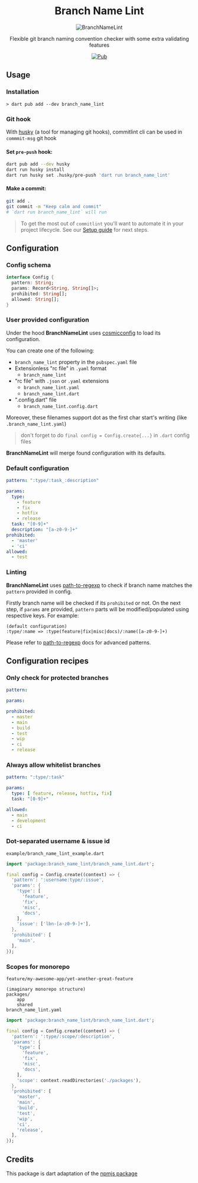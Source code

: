 <!-- markdownlint-disable -->

# **<div align="center">Branch Name Lint</div>**

<div align="center">
  <img src="https://bit.ly/branch-name-lint" alt="BranchNameLint">
  <p></p>
  <p align="center"> Flexible git branch naming convention checker with some extra validating features</p>

<p align="center">
  <a href="https://pub.dev/packages/branch_name_lint">
    <img src="https://img.shields.io/pub/v/branch_name_lint.svg"
         alt="Pub">
  </a>
</p>

</div>

<!-- markdownlint-enable -->

## Usage

### Installation

```shell
> dart pub add --dev branch_name_lint
```

### Git hook

With [husky](https://pub.dev/packages/husky) (a tool for managing git hooks), commitlint cli can be used in `commmit-msg` git hook

#### Set `pre-push` hook:

```sh
dart pub add --dev husky
dart run husky install
dart run husky set .husky/pre-push 'dart run branch_name_lint'
```

#### Make a commit:

```sh
git add .
git commit -m "Keep calm and commit"
# `dart run branch_name_lint` will run
```

> To get the most out of `commitlint` you'll want to automate it in your project lifecycle. See our [Setup guide](https://hyiso.github.io/commitlint/#/guides-setup) for next steps.

## Configuration

### Config schema

```dart
interface Config {
  pattern: String;
  params: Record<String, String[]>;
  prohibited: String[];
  allowed: String[];
}
```

### User provided configuration

Under the hood **BranchNameLint** uses [cosmicconfig](https://www.npmjs.com/package/cosmiconfig)
to load its configuration.

You can create one of the following:

- `branch_name_lint` property in the `pubspec.yaml` file
- Extensionless "rc file" in `.yaml` format
  - `branch_name_lint`
- "rc file" with `.json` or `.yaml` extensions
  - `branch_name_lint.yaml`
  - `branch_name_lint.dart`
- ".config.dart" file
  - `branch_name_lint.config.dart`

Moreover, these filenames support dot as the first char start's writing (like `.branch_name_lint.yaml`)

> don't forget to do `final config = Config.create{...}` in `.dart` config files

**BranchNameLint** will merge found configuration with its defaults.

### Default configuration

```yaml
pattern: ":type/:task_:description"

params:
  type:
    - feature
    - fix
    - hotfix
    - release
  task: "[0-9]+"
  description: "[a-z0-9-]+"
prohibited:
  - 'master'
  - 'ci'
allowed:
  - test
```

### Linting

**BranchNameLint** uses [path-to-regexp](https://www.npmjs.com/package/path-to-regexp)
to check if branch name matches the `pattern` provided in config.

Firstly branch name will be checked if its `prohibited` or not. On the next step,
if `params` are provided, `pattern` parts will be modified/populated using
respective keys. For example:

```text
(default configuration)
:type/:name => :type(feature|fix|misc|docs)/:name([a-z0-9-]+)
```

Please refer to [path-to-regexp](https://www.npmjs.com/package/path-to-regexp)
docs for advanced patterns.

## Configuration recipes

### Only check for protected branches

```yaml
pattern:

params:

prohibited: 
  - master
  - main
  - build
  - test
  - wip
  - ci
  - release
```

### Always allow whitelist branches

```yaml
pattern: ":type/:task"

params:
  type: [ feature, release, hotfix, fix]
  task: "[0-9]+"

allowed: 
  - main
  - development
  - ci
```

### Dot-separated username & issue id

`example/branch_name_lint_example.dart`

```dart
import 'package:branch_name_lint/branch_name_lint.dart';

final config = Config.create((context) => {
  'pattern': ':username:type/:issue',
  'params': {
    'type': [
      'feature',
      'fix',
      'misc',
      'docs',
    ],
    'issue': ['lbn-[a-z0-9-]+'],
  },
  'prohibited': [
    'main',
  ],
});
```

### Scopes for monorepo

`feature/my-awesome-app/yet-another-great-feature`

```text
(imaginary monorepo structure)
packages/
    app
    shared
branch_name_lint.yaml
```

```dart
import 'package:branch_name_lint/branch_name_lint.dart';

final config = Config.create((context) => {
  'pattern': ':type/:scope/:description',
  'params': {
    'type': [
      'feature',
      'fix',
      'misc',
      'docs',
    ],
    'scope': context.readDirectories('./packages'),
  },
  'prohibited': [
    'master',
    'main',
    'build',
    'test',
    'wip',
    'ci',
    'release',
  ],
});
```

## Credits

This package is dart adaptation of the [npmjs package](https://www.npmjs.com/package/@b12k/branch-name-lint)
